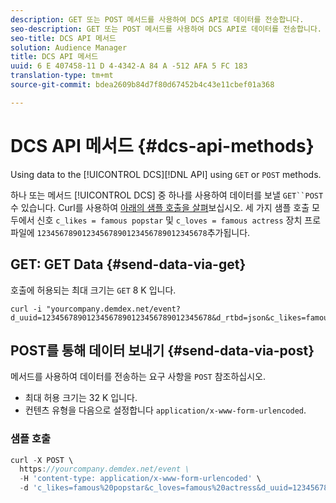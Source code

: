 ```yaml
---
description: GET 또는 POST 메서드를 사용하여 DCS API로 데이터를 전송합니다.
seo-description: GET 또는 POST 메서드를 사용하여 DCS API로 데이터를 전송합니다.
seo-title: DCS API 메서드
solution: Audience Manager
title: DCS API 메서드
uuid: 6 E 407458-11 D 4-4342-A 84 A -512 AFA 5 FC 183
translation-type: tm+mt
source-git-commit: bdea2609b84d7f80d67452b4c43e11cbef01a368

---
```



# DCS API 메서드 {#dcs-api-methods}

Using data to the [!UICONTROL DCS][!DNL API] using `GET` or `POST` methods.

하나 또는 메서드 [!UICONTROL DCS] 중 하나를 사용하여 데이터를 보낼 `GET``POST` 수 있습니다. Curl를 사용하여 [아래의 샘플 호출을 살펴](https://curl.haxx.se/)보십시오. 세 가지 샘플 호출 모두에서 신호 `c_likes = famous popstar` 및 `c_loves = famous actress` 장치 프로파일에 `12345678901234567890123456789012345678`추가됩니다.


## GET: GET Data {#send-data-via-get}

호출에 허용되는 최대 크기는 `GET` 8 K 입니다.

```
curl -i "yourcompany.demdex.net/event?d_uuid=12345678901234567890123456789012345678&d_rtbd=json&c_likes=famous%20popstar&c_loves=famous%20actress"
```

## POST를 통해 데이터 보내기 {#send-data-via-post}

메서드를 사용하여 데이터를 전송하는 요구 사항을 `POST` 참조하십시오.

* 최대 허용 크기는 32 K 입니다.
* 컨텐츠 유형을 다음으로 설정합니다 `application/x-www-form-urlencoded`.

### 샘플 호출

```js
curl -X POST \
  https://yourcompany.demdex.net/event \
  -H 'content-type: application/x-www-form-urlencoded' \
  -d 'c_likes=famous%20popstar&c_loves=famous%20actress&d_uuid=12345678901234567890123456789012345678'
```
